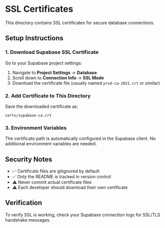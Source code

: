 # SSL Certificates

This directory contains SSL certificates for secure database connections.

## Setup Instructions

### 1. Download Supabase SSL Certificate

Go to your Supabase project settings:

1. Navigate to **Project Settings** → **Database**
2. Scroll down to **Connection Info** → **SSL Mode**
3. Download the certificate file (usually named `prod-ca-2021.crt` or similar)

### 2. Add Certificate to This Directory

Save the downloaded certificate as:

```
certs/supabase-ca.crt
```

### 3. Environment Variables

The certificate path is automatically configured in the Supabase client.
No additional environment variables are needed.

## Security Notes

- ✅ Certificate files are gitignored by default
- ✅ Only the README is tracked in version control
- ⚠️ Never commit actual certificate files
- ⚠️ Each developer should download their own certificate

## Verification

To verify SSL is working, check your Supabase connection logs for SSL/TLS handshake messages.
